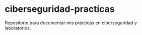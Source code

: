 # ciberseguridad-practicas
Repositorio para documentar mis prácticas en ciberseguridad y laboratorios.
